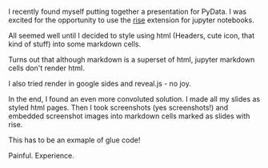<!--
.. title: Jupyter Notebook ss HTML
.. slug: jupyter-notebook-vs-html
.. date: 2019-09-24 14:18:47 UTC-04:00
.. tags: 
.. category: 
.. link: 
.. description: 
.. type: text
-->

I recently found myself putting together a presentation for PyData. I was excited for the opportunity to use the [rise](https://rise.readthedocs.io/en/maint-5.5/) extension for jupyter notebooks.

All seemed well until I decided to style using html (Headers, cute icon, that kind of stuff) into some markdown cells.

Turns out that although markdown is a superset of html, jupyter markdown cells don't render html.

I also tried render in google sides and reveal.js - no joy.

In the end, I found an even more convoluted solution. I made all my slides as styled html pages. Then I took screenshots (yes screenshots!) and embedded screenshot images into markdown cells marked as slides with rise. 

This has to be an exmaple of glue code!

Painful. Experience. 